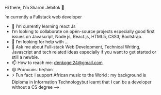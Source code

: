 Hi there, I'm Sharon Jebitok 🤝


’m currently a Fullstack web  developer 
- 🌱 I’m currently learning react Js
- I’m looking to collaborate on open-source projects especially good first issues on Javascript, Node js, React.js, HTML5, CSS3, Bootstrap.
- 🤔 I’m looking for help with ...
- 💬 Ask me about Full-stack Web Development, Technical Writing, Javascript and tech related ideas especially if you want to get started or still a newbie.
- 📫 How to reach me: denkogei24@gmail.com
- 😄 Pronouns: he/him
- ⚡ Fun fact: I support African music to the World : my background is Diploma in Information Technologybut learnt that I can be a developer without a CS degree
-->
